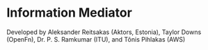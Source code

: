 # Information Mediator

Developed by Aleksander Reitsakas (Aktors, Estonia), Taylor Downs (OpenFn), Dr. P. S. Ramkumar (ITU), and Tõnis Pihlakas (AWS)
